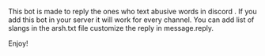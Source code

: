 This bot is made to reply the ones who text abusive words in discord .
If you add this bot in your server it will work for every channel.
You can add list of slangs in the arsh.txt file customize the reply in message.reply.

Enjoy!
